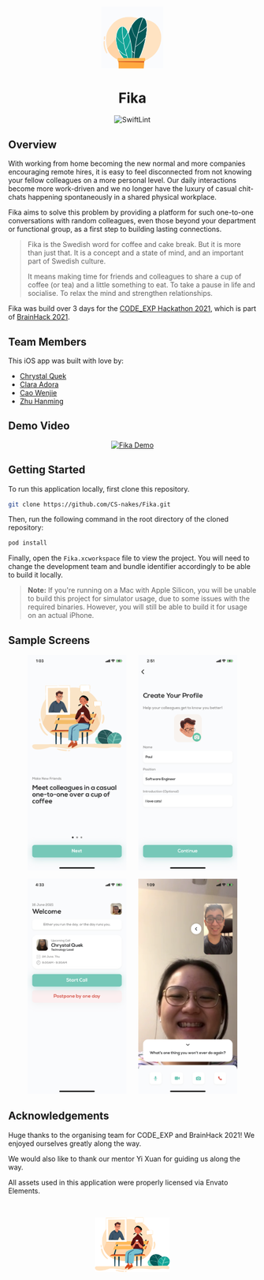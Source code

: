 <p align="center"><img width="25%" src="docs/images/logo.png" alt="Fika Logo" /></p>

<h1 align="center">Fika</h1>

<p align="center"><img src="https://github.com/CS-nakes/Fika/workflows/SwiftLint/badge.svg" alt="SwiftLint" /></p>

## Overview

With working from home becoming the new normal and more companies encouraging remote hires, it is easy to feel disconnected from not knowing your fellow colleagues on a more personal level. Our daily interactions become more work-driven and we no longer have the luxury of casual chit-chats happening spontaneously in a shared physical workplace.

Fika aims to solve this problem by providing a platform for such one-to-one conversations with random colleagues, even those beyond your department or functional group, as a first step to building lasting connections.

> Fika is the Swedish word for coffee and cake break. But it is more than just that. It is a concept and a state of mind, and an important part of Swedish culture.
>
> It means making time for friends and colleagues to share a cup of coffee (or tea) and a little something to eat. To take a pause in life and socialise. To relax the mind and strengthen relationships.


Fika was build over 3 days for the [CODE_EXP Hackathon 2021](https://codeexp.tk.sg/), which is part of [BrainHack 2021](https://www.dsta.gov.sg/brainhack).

## Team Members

This iOS app was built with love by:

- [Chrystal Quek](https://github.com/chrystalquek)
- [Clara Adora](https://github.com/claraadora)
- [Cao Wenjie](https://github.com/shadowezz)
- [Zhu Hanming](https://github.com/zhuhanming)

## Demo Video

<p align="center"><a href="https://youtu.be/osGCwd6Znd0"><img width="65%" alt="Fika Demo" src="https://img.youtube.com/vi/osGCwd6Znd0/maxresdefault.jpg"></img></a></p>

## Getting Started

To run this application locally, first clone this repository.

```bash
git clone https://github.com/CS-nakes/Fika.git
```

Then, run the following command in the root directory of the cloned repository:

```bash
pod install
```

Finally, open the `Fika.xcworkspace` file to view the project. You will need to change the development team and bundle identifier accordingly to be able to build it locally.

> **Note:** If you're running on a Mac with Apple Silicon, you will be unable to build this project for simulator usage, due to some issues with the required binaries. However, you will still be able to build it for usage on an actual iPhone.

## Sample Screens

<p align="center"><img width="40%" src="docs/images/onboarding.png" alt="Fika Onboarding" />&nbsp;&nbsp;&nbsp;&nbsp;&nbsp;&nbsp;<img width="40%" src="docs/images/profile.png" alt="Fika Profile" /></p>

<p align="center"><img width="40%" src="docs/images/home.png" alt="Fika Home" />&nbsp;&nbsp;&nbsp;&nbsp;&nbsp;&nbsp;<img width="40%" src="docs/images/call.png" alt="Fika Call" /></p>

## Acknowledgements

Huge thanks to the organising team for CODE_EXP and BrainHack 2021! We enjoyed ourselves greatly along the way.

We would also like to thank our mentor Yi Xuan for guiding us along the way.

All assets used in this application were properly licensed via Envato Elements.

<br/>

<p align="center"><img width="30%" src="docs/images/videocall.png" alt="Splash" /></p>
